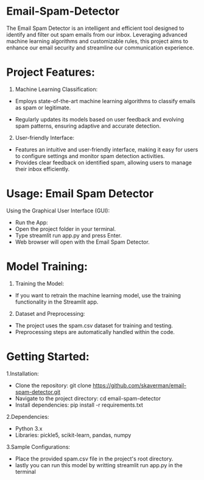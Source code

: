 # Email-Spam-Detector
The Email Spam Detector is an intelligent and efficient tool designed to identify and filter out spam emails from our inbox. Leveraging advanced machine learning algorithms and customizable rules, this project aims to enhance our email security and streamline our communication experience.

# Project Features:
1. Machine Learning Classification:
 
 * Employs state-of-the-art machine learning algorithms to classify emails as spam or legitimate.

  * Regularly updates its models based on user feedback and evolving spam patterns, ensuring adaptive and accurate detection.
2. User-friendly Interface:
* Features an intuitive and user-friendly interface, making it easy for users to configure settings and monitor spam detection activities.
* Provides clear feedback on identified spam, allowing users to manage their inbox efficiently.

# Usage: Email Spam Detector
Using the Graphical User Interface (GUI):
* Run the App:
* Open the project folder in your terminal.
* Type streamlit run app.py and press Enter.
* Web browser will open with the Email Spam Detector.

# Model Training:
1. Training the Model:
* If you want to retrain the machine learning model, use the training functionality in the Streamlit app.
  
2. Dataset and Preprocessing:
* The project uses the spam.csv dataset for training and testing.
* Preprocessing steps are automatically handled within the code.
  
# Getting Started:
1.Installation:
* Clone the repository: git clone https://github.com/skaverman/email-spam-detector.git
* Navigate to the project directory: cd email-spam-detector
* Install dependencies: pip install -r requirements.txt
  
 2.Dependencies:
* Python 3.x
* Libraries: pickle5, scikit-learn, pandas, numpy

3.Sample Configurations:
* Place the provided spam.csv file in the project's root directory.
* lastly you can run this model by writting streamlit run app.py in the terminal
  
